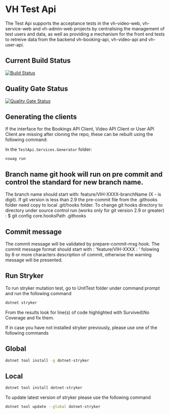 # VH Test Api

The Test Api supports the acceptance tests in the vh-video-web, vh-service-web and vh-admin-web projects by centralising the management of test users and data, as well as providing a mechanism for the front end tests to retreive data from the backend vh-booking-api, vh-video-api and vh-user-api.

## Current Build Status
[![Build Status](https://dev.azure.com/hmctsreform/VirtualHearings/_apis/build/status/hmcts.vh-test-api?branchName=master)](https://dev.azure.com/hmctsreform/VirtualHearings/_build/latest?definitionId=120&branchName=master)

## Quality Gate Status
[![Quality Gate Status](https://sonarcloud.io/api/project_badges/measure?project=vh-test-api&metric=alert_status)](https://sonarcloud.io/dashboard?id=vh-test-api)

## Generating the clients
If the interface for the Bookings API Client, Video API Client or User API Client are missing after cloning the repo, these can be rebuilt using the following command:

In the `TestApi.Services.Generator` folder:
```
nswag run
```

## Branch name git hook will run on pre commit and control the standard for new branch name.

The branch name should start with: feature/VIH-XXXX-branchName (X - is digit).
If git version is less than 2.9 the pre-commit file from the .githooks folder need copy to local .git/hooks folder.
To change git hooks directory to directory under source control run (works only for git version 2.9 or greater) :
\$ git config core.hooksPath .githooks

## Commit message

The commit message will be validated by prepare-commit-msg hook.
The commit message format should start with : 'feature/VIH-XXXX : ' folowing by 8 or more characters description of commit, otherwise the warning message will be presented.

## Run Stryker

To run stryker mutation test, go to UnitTest folder under command prompt and run the following command

```bash
dotnet stryker
```

From the results look for line(s) of code highlighted with Survived\No Coverage and fix them.

If in case you have not installed stryker previously, please use one of the following commands

## Global
```bash
dotnet tool install -g dotnet-stryker
```
## Local
```bash
dotnet tool install dotnet-stryker
```

To update latest version of stryker please use the following command

```bash
dotnet tool update --global dotnet-stryker
```
